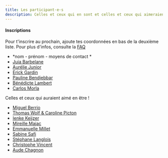 ```yaml
---
title: Les participant·e·s
description: Celles et ceux qui en sont et celles et ceux qui aimeraient en être !
---
```


#### Inscriptions

Pour t'inscrire au prochain, ajoute tes coordonnées en bas de la deuxième liste.
Pour plus d'infos, consulte la [FAQ](http://walkingdev.fr/#walkingdev/cnv/blob/master/v-34/faq.md)

* *nom - prénom - moyens de contact *
* [Juia Barbelane](mailto:julia.barbelane@gmail.com)
* [Aurélie Junior](mailto:aurelie.junior@gmail.com)
* [Erick Gardin](erick@entre-quote.com)
* [Pauline Bendjebbar](p.bendjebbar@gmail.com)
* [Bénédicte Lambert](contact@benedictelambert.com)
* [Carlos Morla](comomorla@yahoo.es)

Celles et ceux qui auraient aimé en être !
* [Miguel Berrio](miguel.berrio.rodriguez@gmail.com)
* [Thomas Wolf & Caroline Picton](thomas.wolff@cpcoop.fr )
* [Ienke Keijzer](grandisose@gmail.com) 
* [Mireille Majac](majac.m@laposte.net)
* [Emmanuelle Millet](emmanuelle.s.millet@gmail.com)
* [Sabine Safi](sabine.safi@gmail.com)
* [Stéphane Langlois](stephane.langlois@scopyleft.fr)
* [Christophe Vincent](christophe.vincent@outlook.fr)
* [Aude Chagnon](aude.chagnon@gmail.com)

